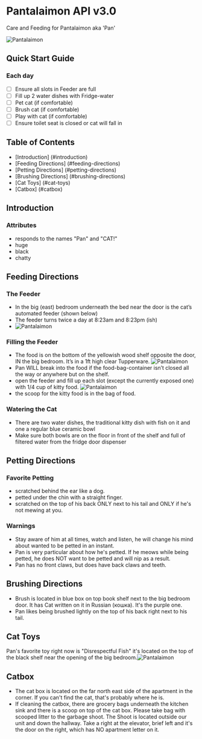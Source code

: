 # Pantalaimon API v3.0

Care and Feeding for Pantalaimon aka 'Pan'

![Pantalaimon](http://i.imgur.com/i9igpKf.png "Logo Title Text 1")

## Quick Start Guide

### Each day
 - [ ] Ensure all slots in Feeder are full
 - [ ] Fill up 2 water dishes with Fridge-water
 - [ ] Pet cat (if comfortable)
 - [ ] Brush cat (if comfortable)
 - [ ] Play with cat (if comfortable)
 - [ ] Ensure toilet seat is closed or cat will fall in

## Table of Contents
 * [Introduction] (#introduction)
 * [Feeding Directions] (#feeding-directions)
 * [Petting Directions] (#petting-directions)
 * [Brushing Directions] (#brushing-directions)
 * [Cat Toys] (#cat-toys)
 * [Catbox] (#catbox)

## Introduction

### Attributes
* responds to the names "Pan" and "CAT!"
* huge
* black
* chatty

## Feeding Directions
### The Feeder
* In the big (east) bedroom underneath the bed near the door is the cat’s automated feeder (shown below)
* The feeder turns twice a day at 8:23am and 8:23pm (ish)
* ![Pantalaimon](http://i.imgur.com/SceQtmF.jpg "Pantalaimon Profile Image")

### Filling the Feeder
* The food is on the bottom of the yellowish wood shelf opposite the door, IN the big bedroom. It’s in a 1ft high clear Tupperware. ![Pantalaimon](http://i.imgur.com/TAYkQFS.jpg "Pantalaimon Profile Image")
* Pan WILL break into the food if the food-bag-container isn’t closed all the way or anywhere but on the shelf.
* open the feeder and fill up each slot (except the currently exposed one) with 1/4 cup of kitty food. ![Pantalaimon](http://i.imgur.com/adeb4nO.jpg "Pantalaimon Profile Image")
* the scoop for the kitty food is in the bag of food.


### Watering the Cat
* There are two water dishes, the traditional kitty dish with fish on it and one a regular blue ceramic bowl
* Make sure both bowls are on the floor in front of the shelf and full of filtered water from the fridge door dispenser

## Petting Directions
### Favorite Petting
* scratched behind the ear like a dog.
* petted under the chin with a straight finger.
* scratched on the top of his back ONLY next to his tail and ONLY if he's not mewing at you.
### Warnings
* Stay aware of him at all times, watch and listen, he will change his mind about wanted to be petted in an instant.
* Pan is very particular about how he's petted. If he meows while being petted, he does NOT want to be petted and will nip as a result.
* Pan has no front claws, but does have back claws and teeth.

## Brushing Directions
* Brush is located in blue box on top book shelf next to the big bedroom door. It has Cat written on it in Russian (кошка). It's the purple one.
* Pan likes being brushed lightly on the top of his back right next to his tail.

## Cat Toys

Pan's favorite toy right now is "Disrespectful Fish" it's located on the top of the black shelf near the opening of the big bedroom.![Pantalaimon](http://i.imgur.com/cpIUjvf.jpg "Pantalaimon Profile Image") 

## Catbox
* The cat box is located on the far north east side of the apartment in the corner.  If you can't find the cat, that's probably where he is.
* If cleaning the catbox, there are grocery bags underneath the kitchen sink and there is a scoop on top of the cat box. Please take bag with scooped litter to the garbage shoot. The Shoot is located outside our unit and down the hallway. Take a right at the elevator, brief left and it's the door on the right, which has NO apartment letter on it.
